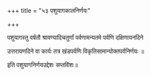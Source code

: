 +++
title = "५३  पशुयागकालनिर्णयः"

+++

पशुयागस्तु वर्षतौ श्रावण्यादिचतुर्णां पर्वणामन्यतमे पर्वणि दक्षिणायनदिने

उत्तरायणदिने वा कार्यः तत्र खंडपर्वणि विकृतिसामान्योक्तपर्वनिर्णयः ॥

इति पशुयागनिर्णयउद्देशः सप्तविंशः॥
